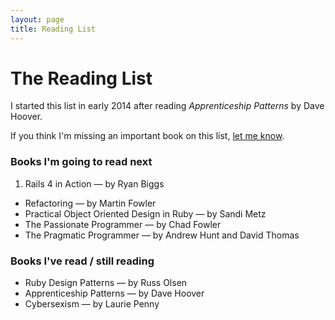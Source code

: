 ```yaml
---
layout: page
title: Reading List
---
```

# The Reading List
I started this list in early 2014 after reading *Apprenticeship Patterns* by Dave Hoover.

If you think I'm missing an important book on this list, [let me know](http://twitter.com/phansch).

### Books I'm going to read next

 1. Rails 4 in Action &mdash; by Ryan Biggs
 * Refactoring &mdash; by Martin Fowler
 * Practical Object Oriented Design in Ruby &mdash; by Sandi Metz
 * The Passionate Programmer &mdash; by Chad Fowler
 * The Pragmatic Programmer &mdash; by Andrew Hunt and David Thomas

### Books I've read / still reading

 * Ruby Design Patterns &mdash; by Russ Olsen
 * Apprenticeship Patterns &mdash; by Dave Hoover
 * Cybersexism &mdash; by Laurie Penny
